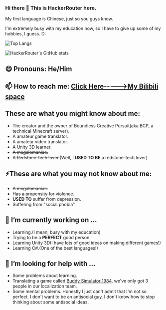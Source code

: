 ### Hi there 👋 This is HackerRouter here.

My first language is Chinese, just so you guys know.

I'm extremely busy with my education now, so I have to give up some of my hobbies, I guess. D:

![Top Langs](https://github-readme-stats.vercel.app/api/top-langs/?username=hackerrouter&theme=highcontrast&show_icons=true)

![HackerRouter's GitHub stats](https://github-readme-stats.vercel.app/api?username=hackerrouter&theme=highcontrast&show_icons=true)

😄 Pronouns: 
He/Him
------

📫 How to reach me: 
[Click Here----->My Bilibili space](https://space.bilibili.com/335688294)
------

These are what you might know about me:
----

- The creator and the owner of Boundless Creative Pursuit(aka BCP, a technical Minecraft server).
- A amateur game translator.
- A amateur video translator.
- A Unity 3D learner.
- ~~A megalomaniac.~~
- ~~A Redstone-tech lover.~~(Well, I **USED TO BE** a redstone-tech lover)

⚡These are what you may not know about me:
----

- ~~A megalomaniac.~~
- ~~Has a propensity for violence.~~
- **USED TO** suffer from depression.
- Suffering from "social phobia".


<!--
**HackerRouter/HackerRouter** is a ✨ _special_ ✨ repository because its `README.md` (this file) appears on your GitHub profile.

Here are some ideas to get you started:

- 🔭 I’m currently working on ...
- 🌱 I’m currently learning ...
- 👯 I’m looking to collaborate on ...
- 🤔 I’m looking for help with ...
- 💬 Ask me about ...
- 📫 How to reach me: ...
- 😄 Pronouns: ...
- ⚡ Fun fact: ...
-->


🔭 I’m currently working on ...
------

- Learning.(I mean, busy with my education)
- Trying to be a **PERFECT** good person.
- Learning Unity 3D(I have lots of good ideas on making different games!)
- Learning C#.(One of the best languages!)


🤔 I’m looking for help with ...
------

- Some problems about learning.
- Translating a game called [Buddy Simulator 1984](https://store.steampowered.com/app/1269950/Buddy_Simulator_1984/), we've only got 3 people in our localization team.
- Some mental problems. Honestly I just can't admit that I'm not so perfect. I don't want to be an antisocial guy. I don't know how to stop thinking about some antisocial ideas.
